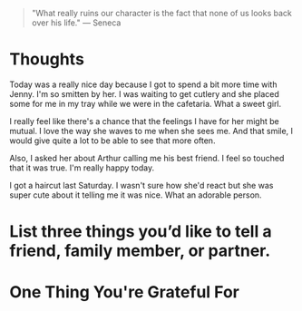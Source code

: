 
> \"What really ruins our character is the fact that none of us looks back over his life.\" — Seneca

# Thoughts
Today was a really nice day because I got to spend a bit more time with Jenny. I'm so smitten by her. I was waiting to get cutlery and she placed some for me in my tray while we were in the cafetaria. What a sweet girl.

I really feel like there's a chance that the feelings I have for her might be mutual. I love the way she waves to me when she sees me. And that smile, I would give quite a lot to be able to see that more often.

Also, I asked her about Arthur calling me his best friend. I feel so touched that it was true. I'm really happy today.

I got a haircut last Saturday. I wasn't sure how she'd react but she was super cute about it telling me it was nice. What an adorable person.

# List three things you’d like to tell a friend, family member, or partner.

# One Thing You're Grateful For

